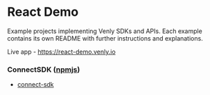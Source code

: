 # React Demo

Example projects implementing Venly SDKs and APIs. Each example contains its own README with further instructions and explanations.

Live app - https://react-demo.venly.io

### ConnectSDK ([npmjs](https://www.npmjs.com/package/@venly/connect))
- [connect-sdk](connect-sdk)
